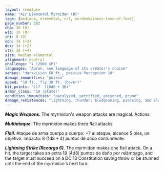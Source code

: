 ```yaml
---
layout: creature
name: "Air Elemental Myrmidon (B)"
tags: [mediana, elemental, cr7, mordenkainens-tome-of-foes]
page_number: 202
cha: 10 (0)
wis: 10 (0)
int: 9 (0)
con: 14 (+2)
dex: 14 (+2)
str: 18 (+4)
size: Medium elemental
alignment: neutral
challenge: "7 (2900 XP)"
languages: "Auran, one language of its creator's choice"
senses: "darkvision 60 ft., passive Perception 10"
damage_immunities: "poison"
speed: "30 ft., fly 30 ft. (hover)"
hit_points: "117  (18d8 + 36)"
armor_class: "18 (plate)"
condition_immunities: "paralyzed, petrified, poisoned, prone"
damage_resistances: "lightning, thunder; bludgeoning, piercing, and slashing from nonmagical attacks"
---
```


***Magic Weapons.*** The myrmidon's weapon attacks are magical. Actions

***Multiataque.*** The myrmidon makes three flail attacks.

***Flail.*** Ataque de arma cuerpo a cuerpo: +7 al ataque, alcance 5 pies, un objetivo. Impacto: 8 (1d8 + 4) puntos de daño contundente.

***Lightning Strike (Recarga 6).*** The myrmidon makes one flail attack. On a hit, the target takes an extra 18 (4d8) puntos de daño por relámpago, and the target must succeed on a DC 13 Constitution saving throw or be stunned until the end of the myrmidon's next turn.